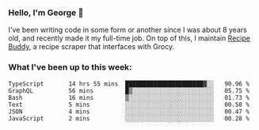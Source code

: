 ### Hello, I'm George 👋

I've been writing code in some form or another since I was about 8 years old, and recently made it my full-time job. On top of this, I maintain [Recipe Buddy](https://github.com/georgegebbett/recipe-buddy), a recipe scraper that interfaces with Grocy.  

<!--
**georgegebbett/georgegebbett** is a ✨ _special_ ✨ repository because its `README.md` (this file) appears on your GitHub profile.

Here are some ideas to get you started:

- 🔭 I’m currently working on ...
- 🌱 I’m currently learning ...
- 👯 I’m looking to collaborate on ...
- 🤔 I’m looking for help with ...
- 💬 Ask me about ...
- 📫 How to reach me: ...
- 😄 Pronouns: ...
- ⚡ Fun fact: ...
-->

### What I've been up to this week:
<!--START_SECTION:waka-->

```text
TypeScript       14 hrs 55 mins  ██████████████████████▓░░   90.96 %
GraphQL          56 mins         █▒░░░░░░░░░░░░░░░░░░░░░░░   05.75 %
Bash             16 mins         ▒░░░░░░░░░░░░░░░░░░░░░░░░   01.73 %
Text             5 mins          ░░░░░░░░░░░░░░░░░░░░░░░░░   00.58 %
JSON             4 mins          ░░░░░░░░░░░░░░░░░░░░░░░░░   00.47 %
JavaScript       2 mins          ░░░░░░░░░░░░░░░░░░░░░░░░░   00.28 %
```

<!--END_SECTION:waka-->
